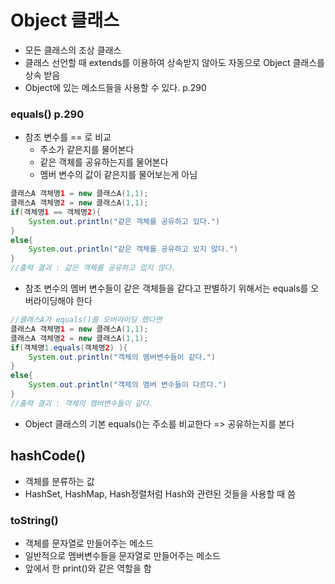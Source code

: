 # Object 클래스

* 모든 클래스의 조상 클래스
* 클래스 선언할 때 extends를 이용하여 상속받지 않아도 자동으로 Object 클래스를 상속 받음
* Object에 있는 메소드들을 사용할 수 있다. p.290



### equals() p.290

* 참조 변수를 == 로 비교
  * 주소가 같은지를 물어본다
  * 같은 객체를 공유하는지를 물어본다
  * 멤버 변수의 값이 같은지를 물어보는게 아님

```java
클래스A 객체명1 = new 클래스A(1,1);
클래스A 객체명2 = new 클래스A(1,1);
if(객체명1 == 객체명2){
    System.out.println("같은 객체를 공유하고 있다.")
}
else{
    System.out.println("같은 객체를 공유하고 있지 않다.")
}
//출력 결괴 : 같은 객체를 공유하고 있지 않다.
```

* 참조 변수의 멤버 변수들이 같은 객체들을 같다고 판별하기 위해서는 equals를 오버라이딩해야 한다

```java
//클래스A가 equals()를 오버라이딩 했다면
클래스A 객체명1 = new 클래스A(1,1);
클래스A 객체명2 = new 클래스A(1,1);
if(객체명1.equals(객체명2) ){
    System.out.println("객체의 멤버변수들이 같다.")
}
else{
    System.out.println("객체의 멤버 변수들이 다르다.")
}
//출력 결괴 : 객체의 멤버변수들이 같다.
```

* Object 클래스의 기본 equals()는 주소를 비교한다 => 공유하는지를 본다



## hashCode()

* 객체를 분류하는 값
* HashSet, HashMap, Hash정렬처럼 Hash와 관련된 것들을 사용할 때 씀



### toString()

* 객체를 문자열로 만들어주는 메소드
* 일반적으로 멤버변수들을 문자열로 만들어주는 메소드
* 앞에서 한 print()와 같은 역할을 함















